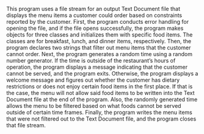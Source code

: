 This program uses a file stream for an output Text Document file that displays the menu items a customer could order based on constraints reported by the customer.  First, the program conducts error handling for opening the file, and if the file opens successfully, the program makes objects for three classes and initializes them with specific food items.  The classes are for breakfast, lunch, and dinner items, respectively.  Then, the program declares two strings that filter out menu items that the customer cannot order.  Next, the program generates a random time using a random number generator.  If the time is outside of the restaurant’s hours of operation, the program displays a message indicating that the customer cannot be served, and the program exits.  Otherwise, the program displays a welcome message and figures out whether the customer has dietary restrictions or does not enjoy certain food items in the first place.  If that is the case, the menu will not allow said food items to be written into the Text Document file at the end of the program.  Also, the randomly generated time allows the menu to be filtered based on what foods cannot be served outside of certain time frames.  Finally, the program writes the menu items that were not filtered out to the Text Document file, and the program closes that file stream.
